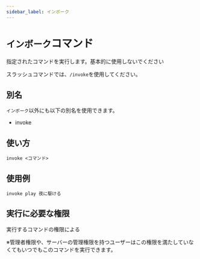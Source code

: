 ```yaml
---
sidebar_label: インボーク
---
```

# `インボーク`コマンド
指定されたコマンドを実行します。基本的に使用しないでください

スラッシュコマンドでは、`/invoke`を使用してください。

## 別名
`インボーク`以外にも以下の別名を使用できます。

- invoke

## 使い方
```
invoke <コマンド>
```

## 使用例
```
invoke play 夜に駆ける
```


## 実行に必要な権限
実行するコマンドの権限による

※管理者権限や、サーバーの管理権限を持つユーザーはこの権限を満たしていなくてもいつでもこのコマンドを実行できます。
  
